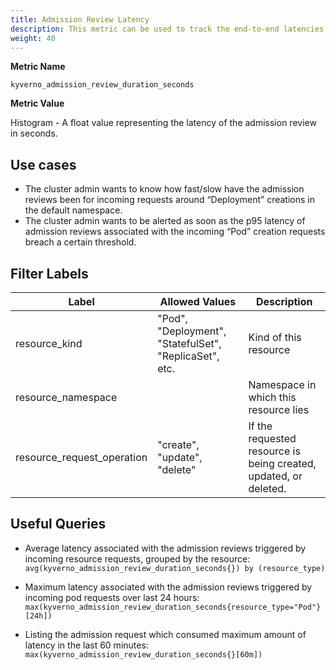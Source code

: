 ```yaml
---
title: Admission Review Latency
description: This metric can be used to track the end-to-end latencies associated with the entire individual admission review, corresponding to the incoming resource request triggering a bunch of policies and rules.
weight: 40
---
```


**Metric Name**

`kyverno_admission_review_duration_seconds`

**Metric Value**

Histogram - A float value representing the latency of the admission review in seconds.

## Use cases

* The cluster admin wants to know how fast/slow have the admission reviews been for incoming requests around “Deployment” creations in the default namespace.
* The cluster admin wants to be alerted as soon as the p95 latency of admission reviews associated with the incoming “Pod” creation requests breach a certain threshold.

## Filter Labels

| Label                        | Allowed Values                                         | Description                                                                       |
| ---------------------------- | ------------------------------------------------------ | --------------------------------------------------------------------------------- |
| resource\_kind               | "Pod", "Deployment", "StatefulSet", "ReplicaSet", etc. | Kind of this resource                                                             |
| resource\_namespace          |                                                        | Namespace in which this resource lies                                              |
| resource\_request\_operation | "create", "update", "delete"                           | If the requested resource is being created, updated, or deleted.                   |

## Useful Queries

* Average latency associated with the admission reviews triggered by incoming resource requests, grouped by the resource:<br> 
`avg(kyverno_admission_review_duration_seconds{}) by (resource_type)`

* Maximum latency associated with the admission reviews triggered by incoming pod requests over last 24 hours:<br>
`max(kyverno_admission_review_duration_seconds{resource_type="Pod"}[24h])`

* Listing the admission request which consumed maximum amount of latency in the last 60 minutes:<br> 
`max(kyverno_admission_review_duration_seconds{}[60m])`
